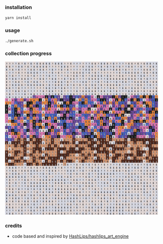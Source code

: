 ### installation

```sh
yarn install
```

### usage

```sh
./generate.sh
```


### collection progress
![](https://github.com/0x572f00/yeti-art-engine/blob/main/preview.png)



### credits

- code based and inspired by [HashLips/hashlips_art_engine](https://github.com/HashLips/hashlips_art_engine)
